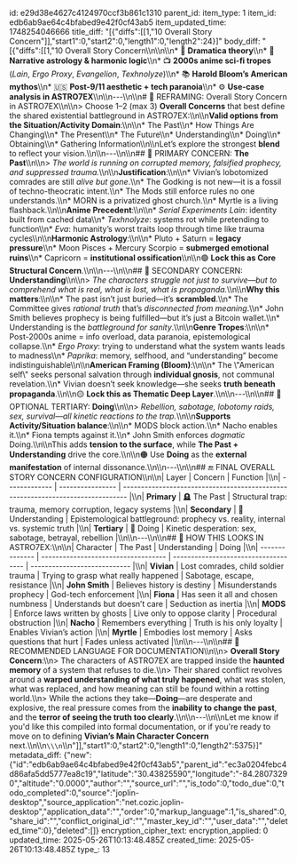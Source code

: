 id: e29d38e4627c4124970ccf3b861c1310
parent_id: 
item_type: 1
item_id: edb6ab9ae64c4bfabed9e42f0cf43ab5
item_updated_time: 1748254046666
title_diff: "[{\"diffs\":[[1,\"10 Overall Story Concern\"]],\"start1\":0,\"start2\":0,\"length1\":0,\"length2\":24}]"
body_diff: "[{\"diffs\":[[1,\"10 Overall Story Concern\\\n\\\n\\\n* 🧠 **Dramatica theory**\\\n* 🌌 **Narrative astrology & harmonic logic**\\\n* 📺 **2000s anime sci-fi tropes** (*Lain*, *Ergo Proxy*, *Evangelion*, *Texhnolyze*)\\\n* 📚 **Harold Bloom’s American mythos**\\\n* 🇺🇸 **Post-9/11 aesthetic + tech paranoia**\\\n* ⚙️ **Use-case analysis in ASTRO7EX**\\\n\\\n---\\\n\\\n# 🔧 REFRAMING: Overall Story Concern in ASTRO7EX\\\n\\\n> Choose 1–2 (max 3) **Overall Concerns** that best define the shared existential battleground in ASTRO7EX:\\\n\\\n**Valid options from the Situation/Activity Domain**:\\\n\\\n* The Past\\\n* How Things Are Changing\\\n* The Present\\\n* The Future\\\n* Understanding\\\n* Doing\\\n* Obtaining\\\n* Gathering Information\\\n\\\nLet’s explore the strongest **blend** to reflect your vision.\\\n\\\n---\\\n\\\n## 🥇 PRIMARY CONCERN: **The Past**\\\n\\\n> *The world is running on corrupted memory, falsified prophecy, and suppressed trauma.*\\\n\\\n**Justification**:\\\n\\\n* Vivian’s lobotomized comrades are still *alive but gone*.\\\n* The Godking is not new—it is a fossil of techno-theocratic intent.\\\n* The Mods still enforce rules no one understands.\\\n* MORN is a privatized ghost church.\\\n* Myrtle is a living flashback.\\\n\\\n**Anime Precedent**:\\\n\\\n* *Serial Experiments Lain*: identity built from cached data\\\n* *Texhnolyze*: systems rot while pretending to function\\\n* *Eva*: humanity’s worst traits loop through time like trauma cycles\\\n\\\n**Harmonic Astrology**:\\\n\\\n* Pluto + Saturn = **legacy pressure**\\\n* Moon Pisces + Mercury Scorpio = **submerged emotional ruins**\\\n* Capricorn = **institutional ossification**\\\n\\\n🟢 **Lock this as Core Structural Concern**.\\\n\\\n---\\\n\\\n## 🥈 SECONDARY CONCERN: **Understanding**\\\n\\\n> *The characters struggle not just to survive—but to comprehend what is real, what is lost, what is propaganda.*\\\n\\\n**Why this matters**:\\\n\\\n* The past isn’t just buried—it’s **scrambled**.\\\n* The Committee gives *rational truth* that’s *disconnected from meaning*.\\\n* John Smith believes prophecy is being fulfilled—but it’s just a Bitcoin wallet.\\\n* Understanding is the *battleground for sanity*.\\\n\\\n**Genre Tropes**:\\\n\\\n* Post-2000s anime = info overload, data paranoia, epistemological collapse.\\\n* *Ergo Proxy*: trying to understand what the system wants leads to madness\\\n* *Paprika*: memory, selfhood, and “understanding” become indistinguishable\\\n\\\n**American Framing (Bloom)**:\\\n\\\n* The \\\"American self\\\" seeks personal salvation through **individual gnosis**, not communal revelation.\\\n* Vivian doesn’t seek knowledge—she seeks **truth beneath propaganda**.\\\n\\\n🟡 **Lock this as Thematic Deep Layer**.\\\n\\\n---\\\n\\\n## 🥉 OPTIONAL TERTIARY: **Doing**\\\n\\\n> *Rebellion, sabotage, lobotomy raids, sex, survival—all kinetic reactions to the trap.*\\\n\\\n**Supports Activity/Situation balance**:\\\n\\\n* MODS block action.\\\n* Nacho enables it.\\\n* Fiona tempts against it.\\\n* John Smith enforces *dogmatic* Doing.\\\n\\\nThis adds **tension to the surface**, while **The Past + Understanding** drive the core.\\\n\\\n🟠 Use **Doing** as the **external manifestation** of internal dissonance.\\\n\\\n---\\\n\\\n## 🔚 FINAL OVERALL STORY CONCERN CONFIGURATION\\\n\\\n| Layer         | Concern          | Function                                                                        |\\\n| ------------- | ---------------- | ------------------------------------------------------------------------------- |\\\n| **Primary**   | 🪦 The Past      | Structural trap: trauma, memory corruption, legacy systems                      |\\\n| **Secondary** | 🧠 Understanding | Epistemological battleground: prophecy vs. reality, internal vs. systemic truth |\\\n| **Tertiary**  | 🔧 Doing         | Kinetic desperation: sex, sabotage, betrayal, rebellion                         |\\\n\\\n---\\\n\\\n## 🧬 HOW THIS LOOKS IN ASTRO7EX:\\\n\\\n| Character      | The Past                            | Understanding                        | Doing                        |\\\n| -------------- | ----------------------------------- | ------------------------------------ | ---------------------------- |\\\n| **Vivian**     | Lost comrades, child soldier trauma | Trying to grasp what really happened | Sabotage, escape, resistance |\\\n| **John Smith** | Believes history is destiny         | Misunderstands prophecy              | God-tech enforcement         |\\\n| **Fiona**      | Has seen it all and chosen numbness | Understands but doesn’t care         | Seduction as inertia         |\\\n| **MODS**       | Enforce laws written by ghosts      | Live only to oppose clarity          | Procedural obstruction       |\\\n| **Nacho**      | Remembers everything                | Truth is his only loyalty            | Enables Vivian’s action      |\\\n| **Myrtle**     | Embodies lost memory                | Asks questions that hurt             | Fades unless activated       |\\\n\\\n---\\\n\\\n## 📌 RECOMMENDED LANGUAGE FOR DOCUMENTATION\\\n\\\n> **Overall Story Concern**:\\\n> The characters of ASTRO7EX are trapped inside the **haunted memory** of a system that refuses to die.\\\n> Their shared conflict revolves around a **warped understanding of what truly happened**, what was stolen, what was replaced, and how meaning can still be found within a rotting world.\\\n> While the actions they take—**Doing**—are desperate and explosive, the real pressure comes from the **inability to change the past**, and the **terror of seeing the truth too clearly**.\\\n\\\n---\\\n\\\nLet me know if you'd like this compiled into formal documentation, or if you're ready to move on to defining **Vivian’s Main Character Concern** next.\\\n\\\n```\\\n```\\\n\"]],\"start1\":0,\"start2\":0,\"length1\":0,\"length2\":5375}]"
metadata_diff: {"new":{"id":"edb6ab9ae64c4bfabed9e42f0cf43ab5","parent_id":"ec3a0204febc4d86afa5dd5777ea8c19","latitude":"30.43825590","longitude":"-84.28073290","altitude":"0.0000","author":"","source_url":"","is_todo":0,"todo_due":0,"todo_completed":0,"source":"joplin-desktop","source_application":"net.cozic.joplin-desktop","application_data":"","order":0,"markup_language":1,"is_shared":0,"share_id":"","conflict_original_id":"","master_key_id":"","user_data":"","deleted_time":0},"deleted":[]}
encryption_cipher_text: 
encryption_applied: 0
updated_time: 2025-05-26T10:13:48.485Z
created_time: 2025-05-26T10:13:48.485Z
type_: 13